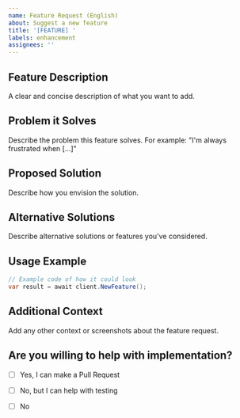 ```yaml
---
name: Feature Request (English)
about: Suggest a new feature
title: '[FEATURE] '
labels: enhancement
assignees: ''
---
```


## Feature Description
A clear and concise description of what you want to add.

## Problem it Solves
Describe the problem this feature solves.
For example: "I'm always frustrated when [...]"

## Proposed Solution
Describe how you envision the solution.

## Alternative Solutions
Describe alternative solutions or features you've considered.

## Usage Example
```csharp
// Example code of how it could look
var result = await client.NewFeature();
```

## Additional Context
Add any other context or screenshots about the feature request.

## Are you willing to help with implementation?
- [ ] Yes, I can make a Pull Request
- [ ] No, but I can help with testing
- [ ] No

